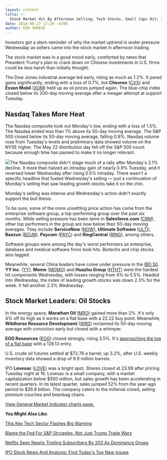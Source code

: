 ```yaml
---
layout: content
title: >-
  Stock Market Hit By Afternoon Selling; Tech Stocks, Small Caps Hit; IPO Lovesac Surges
date: 2018-06-27 17:29 -0700
author: KEN SHREVE
---
```






Investors got a stern reminder of why the market uptrend is under pressure Wednesday as sellers came into the stock market in afternoon trading.


The stock market was in a good mood early, comforted by news that President Trump's plan to crack down on Chinese investments in U.S. firms could be less harsh than initially thought.


The Dow Jones industrial average led early, rising as much as 1.2%. It pared gains significantly, ending with a loss of 0.7%, but **Chevron** ([CVX](https://research.investors.com/quote.aspx?symbol=CVX)) and **Exxon Mobil** ([XOM](https://research.investors.com/quote.aspx?symbol=XOM)) held up as oil prices jumped again. The blue-chip index closed below its 200-day moving average after a meager attempt at support Tuesday.


Nasdaq Takes More Heat
----------------------


The Nasdaq composite took out Monday's low, ending with a loss of 1.5%. The Nasdaq ended less than 1% above its 50-day moving average. The S&P 500 closed below its 50-day moving average, falling 0.9%. Nasdaq volume rose from Tuesday's levels and preliminary data showed volume on the NYSE higher. The May 22 distribution day fell off the S&P 500 count because enough time has passed to make it no longer relevant.


![](https://www.investors.com/wp-content/uploads/2018/06/MP062718-229x300.jpg)The Nasdaq composite didn't stage much of a rally after Monday's 2.1% decline. It more than halved an intraday gain of nearly 0.9% Tuesday, and it reversed lower Wednesday after rising 0.5% intraday. There wasn't a specific headline that fueled Wednesday's selling — just a continuation of Monday's selling that saw leading growth stocks take it on the chin.


Monday's selling was intense and Wednesday's action didn't exactly support the bull thesis.


To be sure, some of the more unsettling price action has come from the enterprise software group, a top-performing group over the past six months. While selling pressure has been tame in **Salesforce.com** ([CRM](https://research.investors.com/quote.aspx?symbol=CRM)), other top performers in the group are now below their 50-day moving averages. They include **ServiceNow** ([NOW](https://research.investors.com/quote.aspx?symbol=NOW)), **Ultimate Software** ([ULTI](https://research.investors.com/quote.aspx?symbol=ULTI)), **Baozun** ([BZUN](https://research.investors.com/quote.aspx?symbol=BZUN)), **Paycom** ([PAYC](https://research.investors.com/quote.aspx?symbol=PAYC)) and **RingCentral** ([RING](https://research.investors.com/quote.aspx?symbol=RING)), among others.


Software groups were among the day's worst performers as enterprise, database and medical software firms took hits. Biotechs and chip stocks also lagged.


Meanwhile, several China leaders have come under pressure in the [IBD 50](https://research.investors.com/stock-lists/ibd-50/). **YY Inc**. ([YY](https://research.investors.com/quote.aspx?symbol=YY)), **Momo** ([MOMO](https://research.investors.com/quote.aspx?symbol=MOMO)) and **Huazhu Group** ([HTHT](https://research.investors.com/quote.aspx?symbol=HTHT)) were the hardest hit components Wednesday, with losses ranging from 4% to 5.5%. Headed into Wednesday, the index of leading growth stocks was down 2.3% for the week. It fell another 2.3% Wednesday.


Stock Market Leaders: Oil Stocks
--------------------------------


In the energy space, **Marathon Oil** ([MRO](https://research.investors.com/quote.aspx?symbol=MRO)) gained more than 2%. It's only 4% off its high as it works on a flat base with a 22.22 buy point. Meanwhile, **Wildhorse Resource Development** ([WRD](https://research.investors.com/quote.aspx?symbol=WRD)) reclaimed its 50-day moving average with conviction early but closed with a whimper.


**EOG Resources** ([EOG](https://research.investors.com/quote.aspx?symbol=EOG)) closed strongly, rising 3.5%. It's [approaching the top of a flat base](https://www.investors.com/research/stock-of-the-day-apple-oil-eog-resources-buy-point/) with a 128.13 entry.



U.S. crude oil futures settled at $72.76 a barrel, up 3.2%, after U.S. weekly inventory data showed a drop of 9.9 million barrels.


IPO **Lovesac** ([LOVE](https://research.investors.com/quote.aspx?symbol=LOVE)) was a bright spot. Shares closed at 23.99 after pricing Tuesday night at 16. Lovesac is a small company, with a market capitalization below $500 million, but sales growth has been accelerating in recent quarters. In its latest quarter, sales jumped 52% from the year-ago period to $26.8 billion. The company caters to the millenial crowd, selling premium couches and beanbag chairs.


[View General Market Indicator charts page.](https://www.investors.com/wp-content/uploads/2018/06/IBD2706152515GMI.pdf)


**You Might Also Like**:


[This Key Tech Sector Flashes Big Warning](https://www.investors.com/market-trend/stock-market-today/dow-jones-futures-chip-stocks-intel-stock-nvidia-stock-struggle/)


[Blame the Fed For S&P Struggles, Not Just Trump Trade Wars](https://www.investors.com/news/economy/yield-curve-fed-dow-jones-industrial-average-trump-trade-war/)


[Netflix Seen Nearly Tripling Subscribers By 203 As Dominance Grows](https://www.investors.com/news/technology/click/netflix-seen-nearly-tripling-subscribers/)


[IPO Stock News And Analysis: Find Today's Top New Issues](https://www.investors.com/iponews)




